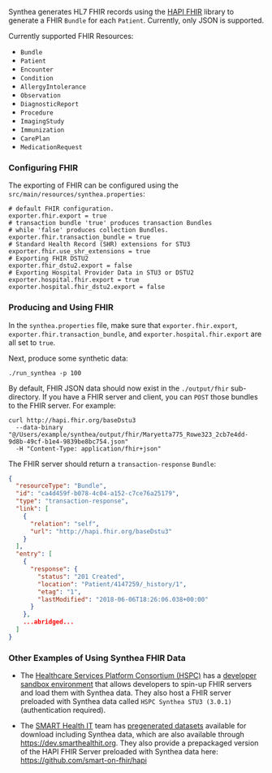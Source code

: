 Synthea generates HL7 FHIR records using the [HAPI FHIR](http://hapifhir.io/) library to generate a FHIR `Bundle` for each `Patient`. Currently, only JSON is supported.

Currently supported FHIR Resources:
- `Bundle`
- `Patient`
- `Encounter`
- `Condition`
- `AllergyIntolerance`
- `Observation`
- `DiagnosticReport`
- `Procedure`
- `ImagingStudy`
- `Immunization`
- `CarePlan`
- `MedicationRequest`

### Configuring FHIR

The exporting of FHIR can be configured using the `src/main/resources/synthea.properties`:

```properties
# default FHIR configuration.
exporter.fhir.export = true
# transaction bundle 'true' produces transaction Bundles
# while 'false' produces collection Bundles.
exporter.fhir.transaction_bundle = true
# Standard Health Record (SHR) extensions for STU3
exporter.fhir.use_shr_extensions = true
# Exporting FHIR DSTU2
exporter.fhir_dstu2.export = false
# Exporting Hospital Provider Data in STU3 or DSTU2
exporter.hospital.fhir.export = true
exporter.hospital.fhir_dstu2.export = false
```

### Producing and Using FHIR

In the `synthea.properties` file, make sure that `exporter.fhir.export`, `exporter.fhir.transaction_bundle`, and `exporter.hospital.fhir.export` are all set to `true`.

Next, produce some synthetic data:
```
./run_synthea -p 100
```

By default, FHIR JSON data should now exist in the `./output/fhir` sub-directory. If you have a FHIR server and client, you can `POST` those bundles to the FHIR server. For example:

```
curl http://hapi.fhir.org/baseDstu3 
  --data-binary "@/Users/example/synthea/output/fhir/Maryetta775_Rowe323_2cb7e4dd-9d8b-49cf-b1e4-9839be8bc754.json" 
  -H "Content-Type: application/fhir+json"
```

The FHIR server should return a `transaction-response` `Bundle`:
```json
{
  "resourceType": "Bundle",
  "id": "ca4d459f-b078-4c04-a152-c7ce76a25179",
  "type": "transaction-response",
  "link": [
    {
      "relation": "self",
      "url": "http://hapi.fhir.org/baseDstu3"
    }
  ],
  "entry": [
    {
      "response": {
        "status": "201 Created",
        "location": "Patient/4147259/_history/1",
        "etag": "1",
        "lastModified": "2018-06-06T18:26:06.038+00:00"
      }
    },
    ...abridged...
  ]
}
```

### Other Examples of Using Synthea FHIR Data

* The [Healthcare Services Platform Consortium (HSPC)](https://www.hspconsortium.org) has a [developer sandbox environment](https://sandbox.hspconsortium.org/#/login) that allows developers to spin-up FHIR servers and load them with Synthea data. They also host a FHIR server preloaded with Synthea data called `HSPC Synthea STU3 (3.0.1)` (authentication required).

* The [SMART Health IT](https://smarthealthit.org) team has [pregenerated datasets](http://docs.smarthealthit.org/data/stu3-sandbox-data.html) available for download including Synthea data, which are also available through https://dev.smarthealthit.org. They also provide a prepackaged version of the HAPI FHIR Server preloaded with Synthea data here: https://github.com/smart-on-fhir/hapi

